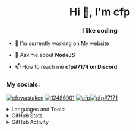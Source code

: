 <h1 align="center">Hi 👋, I'm cfp</h1>
<h3 align="center">I like coding</h3>

- 🔭 I’m currently working on [My website](https://cfp.gotdns.ch)

- 💬 Ask me about **NodeJS**

- 📫 How to reach me **cfp#7174 on Discord**

<h3 align="left">My socials:</h3>
<p align="left">
<a href="https://twitter.com/cfpwastaken" target="blank"><img align="center" src="https://raw.githubusercontent.com/rahuldkjain/github-profile-readme-generator/master/src/images/icons/Social/twitter.svg" alt="cfpwastaken" height="30" width="40" /></a>
<a href="https://stackoverflow.com/users/12486901" target="blank"><img align="center" src="https://raw.githubusercontent.com/rahuldkjain/github-profile-readme-generator/master/src/images/icons/Social/stack-overflow.svg" alt="12486901" height="30" width="40" /></a>
<a href="https://www.youtube.com/c/cfp" target="blank"><img align="center" src="https://raw.githubusercontent.com/rahuldkjain/github-profile-readme-generator/master/src/images/icons/Social/youtube.svg" alt="cfp" height="30" width="40" /></a><a href="https://discord.com/users/318394797822050315" target="blank"><img align="center" src="https://raw.githubusercontent.com/rahuldkjain/github-profile-readme-generator/master/src/images/icons/Social/discord.svg" alt="cfp#7171" height="30" width="40" /></a>
</p>

<details>
    <summary>Languages and Tools:</summary>
    <p align="left"> <a href="https://developer.android.com" target="_blank"> <img src="https://raw.githubusercontent.com/devicons/devicon/master/icons/android/android-original-wordmark.svg" alt="android" width="40" height="40"/> </a> <a href="https://www.arduino.cc/" target="_blank"> <img src="https://cdn.worldvectorlogo.com/logos/arduino-1.svg" alt="arduino" width="40" height="40"/> </a> <a href="https://www.gnu.org/software/bash/" target="_blank"> <img src="https://www.vectorlogo.zone/logos/gnu_bash/gnu_bash-icon.svg" alt="bash" width="40" height="40"/> </a> <a href="https://www.w3schools.com/cs/" target="_blank"> <img src="https://raw.githubusercontent.com/devicons/devicon/master/icons/csharp/csharp-original.svg" alt="csharp" width="40" height="40"/> </a> <a href="https://www.w3schools.com/css/" target="_blank"> <img src="https://raw.githubusercontent.com/devicons/devicon/master/icons/css3/css3-original-wordmark.svg" alt="css3" width="40" height="40"/> </a> <a href="https://www.electronjs.org" target="_blank"> <img src="https://raw.githubusercontent.com/devicons/devicon/master/icons/electron/electron-original.svg" alt="electron" width="40" height="40"/> </a> <a href="https://expressjs.com" target="_blank"> <img src="https://raw.githubusercontent.com/devicons/devicon/master/icons/express/express-original-wordmark.svg" alt="express" width="40" height="40"/> </a> <a href="https://git-scm.com/" target="_blank"> <img src="https://www.vectorlogo.zone/logos/git-scm/git-scm-icon.svg" alt="git" width="40" height="40"/> </a> <a href="https://www.w3.org/html/" target="_blank"> <img src="https://raw.githubusercontent.com/devicons/devicon/master/icons/html5/html5-original-wordmark.svg" alt="html5" width="40" height="40"/> </a> <a href="https://www.java.com" target="_blank"> <img src="https://raw.githubusercontent.com/devicons/devicon/master/icons/java/java-original.svg" alt="java" width="40" height="40"/> </a> <a href="https://developer.mozilla.org/en-US/docs/Web/JavaScript" target="_blank"> <img src="https://raw.githubusercontent.com/devicons/devicon/master/icons/javascript/javascript-original.svg" alt="javascript" width="40" height="40"/> </a> <a href="https://www.linux.org/" target="_blank"> <img src="https://raw.githubusercontent.com/devicons/devicon/master/icons/linux/linux-original.svg" alt="linux" width="40" height="40"/> </a> <a href="https://www.mysql.com/" target="_blank"> <img src="https://raw.githubusercontent.com/devicons/devicon/master/icons/mysql/mysql-original-wordmark.svg" alt="mysql" width="40" height="40"/> </a> <a href="https://nodejs.org" target="_blank"> <img src="https://raw.githubusercontent.com/devicons/devicon/master/icons/nodejs/nodejs-original-wordmark.svg" alt="nodejs" width="40" height="40"/> </a> <a href="https://www.php.net" target="_blank"> <img src="https://raw.githubusercontent.com/devicons/devicon/master/icons/php/php-original.svg" alt="php" width="40" height="40"/> </a> <a href="https://www.python.org" target="_blank"> <img src="https://raw.githubusercontent.com/devicons/devicon/master/icons/python/python-original.svg" alt="python" width="40" height="40"/> </a> <a href="https://sass-lang.com" target="_blank"> <img src="https://raw.githubusercontent.com/devicons/devicon/master/icons/sass/sass-original.svg" alt="sass" width="40" height="40"/> </a> <a href="https://www.typescriptlang.org/" target="_blank"> <img src="https://raw.githubusercontent.com/devicons/devicon/master/icons/typescript/typescript-original.svg" alt="typescript" width="40" height="40"/> </a> <a href="https://unity.com/" target="_blank"> <img src="https://www.vectorlogo.zone/logos/unity3d/unity3d-icon.svg" alt="unity" width="40" height="40"/> </a> </p>
</details>

<details>
    <summary>GitHub Stats</summary>
    <p>&nbsp;<img align="center" src="https://github-readme-stats.vercel.app/api?username=cfpwastaken&show_icons=true&locale=en&theme=dark" alt="cfpwastaken" /></p>
    <p>&nbsp;<img align="center" src="https://github-readme-stats.vercel.app/api/top-langs?username=cfpwastaken&locale=en&theme=dark&layout=compact" alt="cfpwastaken" /></p>
</details>

<details>
    <summary>GitHub Activity</summary>
<!--START_SECTION:activity-->
1. 🗣 Commented on [#1](https://github.com/egold555/PVPClientHTTPServer/issues/1) in [egold555/PVPClientHTTPServer](https://github.com/egold555/PVPClientHTTPServer)
2. 🗣 Commented on [#5](https://github.com/loumadev/EdupageAPI/issues/5) in [loumadev/EdupageAPI](https://github.com/loumadev/EdupageAPI)
3. 🗣 Commented on [#5](https://github.com/loumadev/EdupageAPI/issues/5) in [loumadev/EdupageAPI](https://github.com/loumadev/EdupageAPI)
4. 🗣 Commented on [#5](https://github.com/loumadev/EdupageAPI/issues/5) in [loumadev/EdupageAPI](https://github.com/loumadev/EdupageAPI)
5. 🗣 Commented on [#5](https://github.com/loumadev/EdupageAPI/issues/5) in [loumadev/EdupageAPI](https://github.com/loumadev/EdupageAPI)
<!--END_SECTION:activity-->
</details>

<!--
**cfpwastaken/cfpwastaken** is a ✨ _special_ ✨ repository because its `README.md` (this file) appears on your GitHub profile.

Here are some ideas to get you started:

- 🔭 I’m currently working on ...
- 🌱 I’m currently learning ...
- 👯 I’m looking to collaborate on ...
- 🤔 I’m looking for help with ...
- 💬 Ask me about ...
- 📫 How to reach me: ...
- 😄 Pronouns: ...
- ⚡ Fun fact: ...
-->

<!-- Try going somewhere else... Maybe my GitHub Gist? -->
